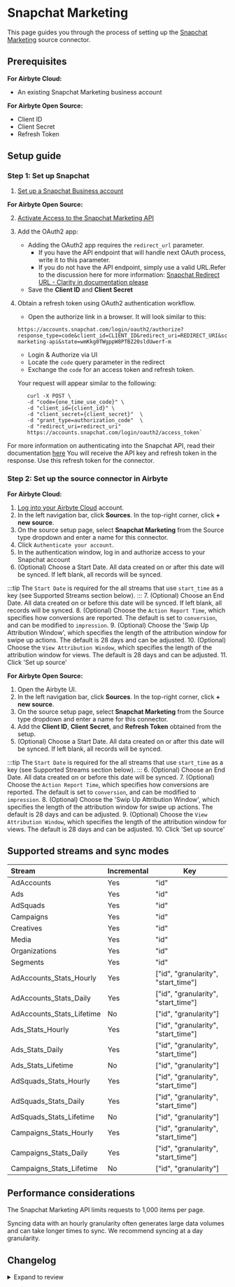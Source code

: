 # Snapchat Marketing

This page guides you through the process of setting up the [Snapchat Marketing](https://marketingapi.snapchat.com/docs/) source connector.

## Prerequisites

<!-- env:cloud -->

**For Airbyte Cloud:**

- An existing Snapchat Marketing business account
<!-- /env:cloud -->

<!-- env:oss -->

**For Airbyte Open Source:**

- Client ID
- Client Secret
- Refresh Token

<!-- /env:oss -->

## Setup guide

### Step 1: Set up Snapchat

1. [Set up a Snapchat Business account](https://businesshelp.snapchat.com/s/article/get-started?language=en_US)

<!-- env:oss -->

**For Airbyte Open Source:**

2. [Activate Access to the Snapchat Marketing API](https://businesshelp.snapchat.com/s/article/api-apply?language=en_US)
3. Add the OAuth2 app:
   - Adding the OAuth2 app requires the `redirect_url` parameter.
     - If you have the API endpoint that will handle next OAuth process, write it to this parameter.
     - If you do not have the API endpoint, simply use a valid URL.Refer to the discussion here for more information: [Snapchat Redirect URL - Clarity in documentation please](https://github.com/Snap-Kit/bitmoji-sample/issues/3)
   - Save the **Client ID** and **Client Secret**
4. Obtain a refresh token using OAuth2 authentication workflow.
   - Open the authorize link in a browser. It will look similar to this:
   ```
   https://accounts.snapchat.com/login/oauth2/authorize?response_type=code&client_id=CLIENT_ID&redirect_uri=REDIRECT_URI&scope=snapchat-marketing-api&state=wmKkg0TWgppW8PTBZ20sldUwerf-m
   ```
   - Login & Authorize via UI
   - Locate the `code` query parameter in the redirect
   - Exchange the `code` for an access token and refresh token.

   Your request will appear similar to the following:

   ```text
      curl -X POST \
      -d "code={one_time_use_code}" \
      -d "client_id={client_id}" \
      -d "client_secret={client_secret}"  \
      -d "grant_type=authorization_code"  \
      -d "redirect_uri=redirect_uri"
      https://accounts.snapchat.com/login/oauth2/access_token`
   ```

For more information on authenticating into the Snapchat API, read their documentation [here](https://marketingapi.snapchat.com/docs/#authentication)
   You will receive the API key and refresh token in the response. Use this refresh token for the connector.
   <!-- /env:oss -->

### Step 2: Set up the source connector in Airbyte

<!-- env:cloud -->

**For Airbyte Cloud:**

1. [Log into your Airbyte Cloud](https://cloud.airbyte.com/workspaces) account.
2. In the left navigation bar, click **Sources**. In the top-right corner, click **+ new source**.
3. On the source setup page, select **Snapchat Marketing** from the Source type dropdown and enter a name for this connector.
4. Click `Authenticate your account`.
5. In the authentication window, log in and authorize access to your Snapchat account
6. (Optional) Choose a Start Date. All data created on or after this date will be synced. If left blank, all records will be synced.

:::tip
The `Start Date` is required for the all streams that use `start_time` as a key (see Supported Streams section below).
:::
7. (Optional) Choose an End Date. All data created on or before this date will be synced. If left blank, all records will be synced.
8. (Optional) Choose the `Action Report Time`, which specifies how conversions are reported. The default is set to `conversion`, and can be modified to `impression`.
9. (Optional) Choose the 'Swip Up Attribution Window', which specifies the length of the attribution window for swipe up actions. The default is 28 days and can be adjusted.
10. (Optional) Choose the `View Attribution Window`, which specifies the length of the attribution window for views. The default is 28 days and can be adjusted.
11. Click 'Set up source'
<!-- /env:cloud -->

<!-- env:oss -->

**For Airbyte Open Source:**

1. Open the Airbyte UI.
2. In the left navigation bar, click **Sources**. In the top-right corner, click **+ new source**.
3. On the source setup page, select **Snapchat Marketing** from the Source type dropdown and enter a name for this connector.
4. Add the **Client ID**, **Client Secret**, and **Refresh Token** obtained from the setup.
5. (Optional) Choose a Start Date. All data created on or after this date will be synced. If left blank, all records will be synced.

:::tip
The `Start Date` is required for the all streams that use `start_time` as a key (see Supported Streams section below).
:::
6. (Optional) Choose an End Date. All data created on or before this date will be synced.
7. (Optional) Choose the `Action Report Time`, which specifies how conversions are reported. The default is set to `conversion`, and can be modified to `impression`.
8. (Optional) Choose the 'Swip Up Attribution Window', which specifies the length of the attribution window for swipe up actions. The default is 28 days and can be adjusted.
9. (Optional) Choose the `View Attribution Window`, which specifies the length of the attribution window for views. The default is 28 days and can be adjusted.
10. Click 'Set up source'
<!-- /env:oss -->

## Supported streams and sync modes

| Stream                  | Incremental | Key                                 |
|:------------------------|:------------|-------------------------------------|
| AdAccounts              | Yes         | "id"                                |
| Ads                     | Yes         | "id"                                |
| AdSquads                | Yes         | "id"                                |
| Campaigns               | Yes         | "id"                                |
| Creatives               | Yes         | "id"                                |
| Media                   | Yes         | "id"                                |
| Organizations           | Yes         | "id"                                |
| Segments                | Yes         | "id"                                |
| AdAccounts_Stats_Hourly   | Yes         | ["id", "granularity", "start_time"] |
| AdAccounts_Stats_Daily    | Yes         | ["id", "granularity", "start_time"] |
| AdAccounts_Stats_Lifetime | No          | ["id", "granularity"]               |
| Ads_Stats_Hourly          | Yes         | ["id", "granularity", "start_time"] |
| Ads_Stats_Daily           | Yes         | ["id", "granularity", "start_time"] |
| Ads_Stats_Lifetime        | No          | ["id", "granularity"]               |
| AdSquads_Stats_Hourly     | Yes         | ["id", "granularity", "start_time"] |
| AdSquads_Stats_Daily      | Yes         | ["id", "granularity", "start_time"] |
| AdSquads_Stats_Lifetime   | No          | ["id", "granularity"]               |
| Campaigns_Stats_Hourly    | Yes         | ["id", "granularity", "start_time"] |
| Campaigns_Stats_Daily     | Yes         | ["id", "granularity", "start_time"] |
| Campaigns_Stats_Lifetime  | No          | ["id", "granularity"]               |

## Performance considerations

The Snapchat Marketing API limits requests to 1,000 items per page.

Syncing data with an hourly granularity often generates large data volumes and can take longer times to sync. We recommend syncing at a day granularity.

## Changelog

<details>
  <summary>Expand to review</summary>

| Version | Date       | Pull Request                                             | Subject                                                                        |
|:--------|:-----------|:---------------------------------------------------------|:-------------------------------------------------------------------------------|
| 1.5.9 | 2025-04-19 | [58395](https://github.com/airbytehq/airbyte/pull/58395) | Update dependencies |
| 1.5.8 | 2025-04-12 | [57957](https://github.com/airbytehq/airbyte/pull/57957) | Update dependencies |
| 1.5.7 | 2025-04-05 | [57412](https://github.com/airbytehq/airbyte/pull/57412) | Update dependencies |
| 1.5.6 | 2025-03-29 | [56907](https://github.com/airbytehq/airbyte/pull/56907) | Update dependencies |
| 1.5.5 | 2025-03-22 | [56300](https://github.com/airbytehq/airbyte/pull/56300) | Update dependencies |
| 1.5.4 | 2025-03-08 | [55595](https://github.com/airbytehq/airbyte/pull/55595) | Update dependencies |
| 1.5.3 | 2025-03-01 | [54546](https://github.com/airbytehq/airbyte/pull/54546) | Update dependencies |
| 1.5.2 | 2025-02-15 | [54091](https://github.com/airbytehq/airbyte/pull/54091) | Update dependencies |
| 1.5.1 | 2025-02-08 | [53569](https://github.com/airbytehq/airbyte/pull/53569) | Update dependencies |
| 1.5.0 | 2024-11-26 | [44170](https://github.com/airbytehq/airbyte/pull/44170) | Added Optional filters - Organization & Ad Account IDs |
| 1.4.2 | 2025-02-01 | [53083](https://github.com/airbytehq/airbyte/pull/53083) | Update dependencies |
| 1.4.1 | 2025-01-25 | [52403](https://github.com/airbytehq/airbyte/pull/52403) | Update dependencies |
| 1.4.0 | 2025-01-23 | [52110](https://github.com/airbytehq/airbyte/pull/52110) | Make incremental per-partition streams concurrent |
| 1.3.7 | 2025-01-18 | [51999](https://github.com/airbytehq/airbyte/pull/51999) | Update dependencies |
| 1.3.6 | 2025-01-11 | [51431](https://github.com/airbytehq/airbyte/pull/51431) | Update dependencies |
| 1.3.5 | 2024-12-28 | [50796](https://github.com/airbytehq/airbyte/pull/50796) | Update dependencies |
| 1.3.4 | 2024-12-21 | [50308](https://github.com/airbytehq/airbyte/pull/50308) | Update dependencies |
| 1.3.3 | 2024-12-14 | [49414](https://github.com/airbytehq/airbyte/pull/49414) | Update dependencies |
| 1.3.2 | 2024-11-05 | [48375](https://github.com/airbytehq/airbyte/pull/48375) | Re-implement advanced_auth in connector spec |
| 1.3.1 | 2024-10-29 | [47837](https://github.com/airbytehq/airbyte/pull/47837) | Update dependencies |
| 1.3.0 | 2024-10-15 | [46927](https://github.com/airbytehq/airbyte/pull/46927) | Promoting release candidate 1.3.0-rc.1 to a main version. |
| 1.3.0-rc.1  | 2024-10-08 | [46570](https://github.com/airbytehq/airbyte/pull/46570) | Migrate to Manifest-only |
| 1.2.12 | 2024-10-12 | [46800](https://github.com/airbytehq/airbyte/pull/46800) | Update dependencies |
| 1.2.11 | 2024-10-05 | [46419](https://github.com/airbytehq/airbyte/pull/46419) | Update dependencies |
| 1.2.10 | 2024-09-28 | [46106](https://github.com/airbytehq/airbyte/pull/46106) | Update dependencies |
| 1.2.9 | 2024-09-21 | [45780](https://github.com/airbytehq/airbyte/pull/45780) | Update dependencies |
| 1.2.8 | 2024-09-14 | [45477](https://github.com/airbytehq/airbyte/pull/45477) | Update dependencies |
| 1.2.7 | 2024-09-07 | [45278](https://github.com/airbytehq/airbyte/pull/45278) | Update dependencies |
| 1.2.6 | 2024-08-31 | [44998](https://github.com/airbytehq/airbyte/pull/44998) | Update dependencies |
| 1.2.5 | 2024-08-24 | [44735](https://github.com/airbytehq/airbyte/pull/44735) | Update dependencies |
| 1.2.4 | 2024-08-17 | [43859](https://github.com/airbytehq/airbyte/pull/43859) | Update dependencies |
| 1.2.3 | 2024-08-12 | [43826](https://github.com/airbytehq/airbyte/pull/43826) | Fixed the bug with the missing `spend` field to supported `*_stats_*` streams |
| 1.2.2 | 2024-08-10 | [43539](https://github.com/airbytehq/airbyte/pull/43539) | Update dependencies |
| 1.2.1 | 2024-08-03 | [43174](https://github.com/airbytehq/airbyte/pull/43174) | Update dependencies |
| 1.2.0 | 2024-07-31 | [42010](https://github.com/airbytehq/airbyte/pull/42010) | Migrate to CDK v4.1.0 |
| 1.1.2 | 2024-07-27 | [42680](https://github.com/airbytehq/airbyte/pull/42680) | Update dependencies |
| 1.1.1 | 2024-07-20 | [42366](https://github.com/airbytehq/airbyte/pull/42366) | Update dependencies |
| 1.1.0 | 2024-07-16 | [42009](https://github.com/airbytehq/airbyte/pull/42009) | Migrate to CDK v2.4.0 |
| 1.0.3 | 2024-07-13 | [41855](https://github.com/airbytehq/airbyte/pull/41855) | Update dependencies |
| 1.0.2 | 2024-07-10 | [41547](https://github.com/airbytehq/airbyte/pull/41547) | Update dependencies |
| 1.0.1 | 2024-07-09 | [40132](https://github.com/airbytehq/airbyte/pull/40132) | Update dependencies |
| 1.0.0 | 2024-06-20 | [39507](https://github.com/airbytehq/airbyte/pull/39507) | Migrate to low-code CDK and add incremental functionality to `organizations` |
| 0.6.2 | 2024-05-22 | [38574](https://github.com/airbytehq/airbyte/pull/38574) | Update authenticator package |
| 0.6.1 | 2024-04-24 | [36662](https://github.com/airbytehq/airbyte/pull/36662) | Schema descriptions |
| 0.6.0 | 2024-04-10 | [30586](https://github.com/airbytehq/airbyte/pull/30586) | Add `attribution_windows`,`action_report_time` as optional configurable params |
| 0.5.0 | 2024-03-19 | [36267](https://github.com/airbytehq/airbyte/pull/36267) | Pin airbyte-cdk version to `^0` |
| 0.4.0 | 2024-02-27 | [35660](https://github.com/airbytehq/airbyte/pull/35660) | Add new fields to streams `ads`, `adsquads`, `creatives`, and `media` |
| 0.3.2 | 2024-02-12 | [35171](https://github.com/airbytehq/airbyte/pull/35171) | Manage dependencies with Poetry. |
| 0.3.0 | 2023-05-22 | [26358](https://github.com/airbytehq/airbyte/pull/26358) | Remove deprecated authSpecification in favour of advancedAuth |
| 0.2.0 | 2023-05-10 | [25948](https://github.com/airbytehq/airbyte/pull/25948) | Introduce new field in the `Campaigns` stream schema |
| 0.1.16 | 2023-04-20 | [20897](https://github.com/airbytehq/airbyte/pull/20897) | Add missing fields to Basic Stats schema |
| 0.1.15 | 2023-03-02 | [22869](https://github.com/airbytehq/airbyte/pull/22869) | Specified date formatting in specification |
| 0.1.14 | 2023-02-10 | [22808](https://github.com/airbytehq/airbyte/pull/22808) | Enable default `AvailabilityStrategy` |
| 0.1.13 | 2023-01-27 | [22023](https://github.com/airbytehq/airbyte/pull/22023) | Set `AvailabilityStrategy` for streams explicitly to `None` |
| 0.1.12 | 2023-01-11 | [21267](https://github.com/airbytehq/airbyte/pull/21267) | Fix parse empty error response |
| 0.1.11 | 2022-12-23 | [20865](https://github.com/airbytehq/airbyte/pull/20865) | Handle 403 permission error |
| 0.1.10 | 2022-12-15 | [20537](https://github.com/airbytehq/airbyte/pull/20537) | Run on CDK 0.15.0 |
| 0.1.9 | 2022-12-14 | [20498](https://github.com/airbytehq/airbyte/pull/20498) | Fix output state when no records are read |
| 0.1.8 | 2022-10-05 | [17596](https://github.com/airbytehq/airbyte/pull/17596) | Retry 429 and 5xx errors when refreshing access token |
| 0.1.6 | 2022-07-21 | [14924](https://github.com/airbytehq/airbyte/pull/14924) | Remove `additionalProperties` field from specs |
| 0.1.5 | 2022-07-13 | [14577](https://github.com/airbytehq/airbyte/pull/14577) | Added stats streams hourly, daily, lifetime |
| 0.1.4 | 2021-12-07 | [8429](https://github.com/airbytehq/airbyte/pull/8429) | Update titles and descriptions |
| 0.1.3 | 2021-11-10 | [7811](https://github.com/airbytehq/airbyte/pull/7811) | Add oauth2.0, fix stream_state |
| 0.1.2 | 2021-11-08 | [7499](https://github.com/airbytehq/airbyte/pull/7499) | Remove base-python dependencies |
| 0.1.1 | 2021-07-29 | [5072](https://github.com/airbytehq/airbyte/pull/5072) | Fix bug with incorrect stream_state value |
| 0.1.0 | 2021-07-26 | [4843](https://github.com/airbytehq/airbyte/pull/4843) | Initial release supporting the Snapchat Marketing API |

</details>
